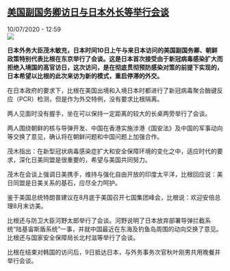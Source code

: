 <!--1594382099000-->
[美国副国务卿访日与日本外长等举行会谈](http://www.rfi.fr//cn/%E4%B8%AD%E5%9B%BD/20200710-%E7%BE%8E%E5%9B%BD%E5%89%AF%E5%9B%BD%E5%8A%A1%E5%8D%BF%E8%AE%BF%E6%97%A5%E4%B8%8E%E6%97%A5%E6%9C%AC%E5%A4%96%E9%95%BF%E7%AD%89%E4%B8%BE%E8%A1%8C%E4%BC%9A%E8%B0%88)
------

<div>10/07/2020 - 12:59</div><img src="https://s.rfi.fr/media/display/27c7faf2-15e5-11ea-af8e-005056a99247/w:310/p:16x9/mrh.jpg"><p><strong>日本外务大臣茂木敏充，日本时间10日上午与来日本访问的美国副国务卿、朝鲜政策特别代表比根在东京举行了会谈。这是日本首次接受由于新冠病毒感染扩大而拒绝入境国的高官访日，这次访问，是在彻底贯彻预防感染对策的前提下实现的，日本希望以比根的此次来访为新的模式，重启停滞的外交。</strong></p><div class="t-content__body u-clearfix"><div class="m-interstitial"></div><p>在日本政府的要求下，比根在美国出境和入境日本时都进行了新冠病毒聚合酶键反应（PCR）检测，但是作为外交特例，没有要求比根隔离。</p><p>两人见面时没有握手，坐在可以保持一定距离的较大的长桌两旁举行了会谈。</p><p>两人围绕朝鲜的核与导弹开发、中国在香港实施涉港《国安法》及中国的军事动向等交换了意见，确认将在朝鲜问题和中国问题上加强合作。</p><p>茂木指出：在新型冠状病毒感染症扩大和安全保障环境的变化之中，适应时代的要求，深化日美同盟是很重要的，希望与美国共同努力。</p><p>茂木在会谈上强调日美携手，维持与强化自由开放的印度太平洋，比根回应说：美日同盟是日美关系的基石，应尽全力呵护。</p><p>鉴于美国总统特朗普建议在8月底于美国召开七国集团峰会，比根说：欢迎安倍总理8月末访美。</p><p>比根还与防卫大臣河野太郎举行了会谈。河野说明了日本放弃部署导弹拦截系统“陆基宙斯盾系统”一事，并就中国最近在东海及钓鱼岛周围的动向交换了意见。比根还与国家安全保障局长北村滋等举行了会谈。</p><p>比根在结束对韩国的访问后，9日抵达日本，与外务事务次官秋叶刚男共用晚餐并举行会谈。</p><div class="o-self-promo o-self-promo--nl o-self-promo--hidden" data-selfpromo-newsletter></div><div class="o-self-promo o-self-promo--app o-self-promo--hidden" data-selfpromo-app></div></div>
